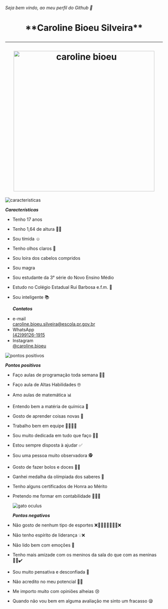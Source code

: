 _Seja bem vindo, ao meu perfil do Github 🌺_
 
<h1 align="center"> **Caroline Bioeu Silveira** <hr> <img width="450px" src="https://i.pinimg.com/736x/e8/71/bd/e871bd2519d4ea9b9cf18f3fa00d3579.jpg" alt="caroline bioeu"></h1>



<img src="https://gifs.eco.br/wp-content/uploads/2022/08/gifs-de-caracteristicas-4.gif" alt="caracteristicas">

  _**Características**_
- Tenho 17 anos
- Tenho 1,64 de altura 🧍‍♀️
- Sou tímida ☺
- Tenho olhos claros 💚
- Sou loira dos cabelos compridos
- Sou magra
- Sou estudante da 3° série do Novo Ensino Médio
- Estudo no Colégio Estadual Rui Barbosa e.f.m. 🏤
- Sou inteligente 📚

  _**Contatos**_
<ul>
    <li> e-mail <img width="15px" src="https://cdn-icons-png.flaticon.com/128/2504/2504727.png"></li>
   <a href=""> caroline.bioeu.silveira@escola.pr.gov.br </a>
  <li> WhatsApp <img width="15px" src="https://cdn-icons-png.flaticon.com/128/3670/3670051.png"></li>
    <a href="">(42)99126-1915 </a>
   <li> Instagram <img width="15px" src="https://cdn-icons-png.flaticon.com/128/174/174855.png"></li>
    <a href="">@caroline.bioeu</a>
</ul>

<img src="https://encrypted-tbn0.gstatic.com/images?q=tbn:ANd9GcTUZZ6EvhtpitsBZoo4Ai2v3b934SlDnK-THWHlX4j2VQ&s" alt="pontos positivos">

  _**Pontos positivos**_
- Faço aulas de programação toda semana 👩‍💻
- Faço aula de Altas Habilidades 🤓
- Amo aulas de matemática 📊
- Entendo bem a matéria de química 🧪
- Gosto de aprender coisas novas 📝
- Trabalho bem em equipe 🧑‍🧑‍🧒‍🧒
- Sou muito dedicada em tudo que faço ✍🏻 
- Estou sempre disposta à ajudar ✅
- Sou uma pessoa muito observadora 🕵️
- Gosto de fazer bolos e doces 🎂🍧
- Ganhei medalha da olímpiada dos saberes 🥉
- Tenho alguns certificados de Honra ao Mérito
- Pretendo me formar em contabilidade 👩🏼‍🎓

  <img src="https://encrypted-tbn0.gstatic.com/images?q=tbn:ANd9GcRpFGMXAP2RQQUpoiT0NhvsRxVqk7sqyXBwBQ4sfIegxbANi5uQ33D422wvKoX4LYIJkk0&usqp=CAU" alt="gato oculus">

  _**Pontos negativos**_

- Não gosto de nenhum tipo de esportes ❌🤽‍♀️🏓⛹‍♀️🤾‍♀️❌
- Não tenho espírito de liderança 💡❌
- Não lido bem com emoções 🥹
- Tenho mais amizade com os meninos da sala do que com as meninas 🙍‍♂️✔️
- Sou muito pensativa e desconfiada 🤔
- Não acredito no meu potencial 🤦‍♀️
- Me importo muito com opiniões alheias 😢
- Quando não vou bem em alguma avaliação me sinto um fracasso 😪


